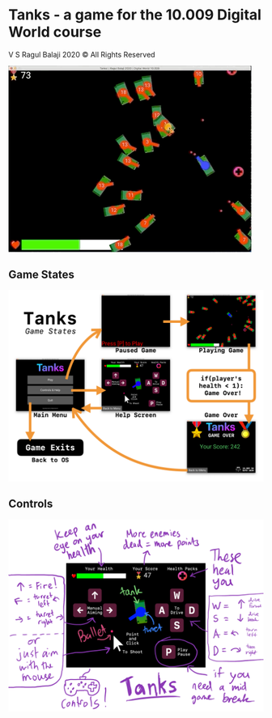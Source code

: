 # Tanks - a game for the 10.009 Digital World course 

V S Ragul Balaji 2020 &copy; All Rights Reserved

![tanks](./assets/readme/tanks.gif)

## Game States

![Game States](./assets/readme/states.png)

## Controls

![game controls](./assets/readme/controls.png)